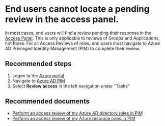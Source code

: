<properties
	pageTitle="End Users cannot find Access Review"
	description="End users are unable to locate their access review in the Access Panel"
	service="microsoft.aad"
	resource="Microsoft_Azure"
	authors="IdentityMy"
	displayOrder="1"
	selfHelpType="generic"
	supportTopicIds="32596834"
	resourceTags="AccessReviews"
	productPesIds="16577"
	cloudEnvironments="public, Fairfax, Mooncake"
	articleId="c8ec2252-fc2a-484b-a983-1d1c4a03c974"
	ownershipId="AzureIdentity_ComplianceAndReporting"
/>

# End users cannot locate a pending review in the access panel.

In most cases, end users will find a review pending their response in the [Access Panel](https://myapps.microsoft.com/). This is only applicable to reviews of Groups and Applications, not Roles. For all Access Reviews of roles, end users must navigate to Azure AD Privileged Identity Management (PIM) to complete their review.

## **Recommended steps**

1. Logon to the [Azure portal](https://portal.azure.com/)
2. Navigate to [Azure AD PIM](https://aka.ms/azpim/)
3. Select **Review access** in the left navigation under "Tasks"


## **Recommended documents**
* [Perform an access review of my Azure AD directory roles in PIM](https://docs.microsoft.com/azure/active-directory/privileged-identity-management/pim-how-to-perform-security-review/)
* [Perform an access review of my Azure resource roles in PIM](https://docs.microsoft.com/azure/active-directory/privileged-identity-management/pim-resource-roles-perform-access-review/)
